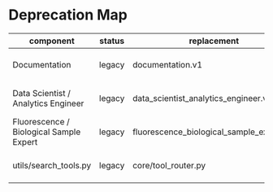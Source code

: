 # Deprecation Map

| component                                         | status  | replacement                                        | deprecation_start | soft_remove_on | hard_remove_on | notes |
| ------------------------------------------------- | ------- | -------------------------------------------------- | ----------------- | -------------- | ---------------| ----- |
| Documentation                                     | legacy  | documentation.v1                                   | 2025-08-01        | 2026-03-01     | 2026-09-01     | inline prompt agent |
| Data Scientist / Analytics Engineer               | legacy  | data_scientist_analytics_engineer.v1               | 2025-08-01        | 2026-03-01     | 2026-09-01     | inline prompt agent |
| Fluorescence / Biological Sample Expert           | legacy  | fluorescence_biological_sample_expert.v1           | 2025-08-01        | 2026-03-01     | 2026-09-01     | inline prompt agent |
| utils/search_tools.py                             | legacy  | core/tool_router.py                                | 2025-08-01        | 2025-12-01     | 2026-06-01     | superseded by Tool Router |
